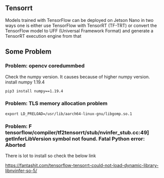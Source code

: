 ## Tensorrt

Models trained with TensorFlow can be deployed on Jetson Nano in two ways one is either use TensorFlow with TensorRT (TF-TRT) or convert the TensorFlow model to UFF (Universal Framework Format) and generate a TensorRT execution engine from that

## Some Problem

### Problem: opencv coredummbed

Check the numpy version. It causes because of higher numpy version. install numpy 1.19.4
       
    pip3 install numpy==1.19.4


### Problem: TLS memory allocation problem

    export LD_PRELOAD=/usr/lib/aarch64-linux-gnu/libgomp.so.1


### Problem: F tensorflow/compiler/tf2tensorrt/stub/nvinfer_stub.cc:49] getInferLibVersion symbol not found. Fatal Python error: Aborted

There is lot to install so check the below link

https://fantashit.com/tensorflow-tensorrt-could-not-load-dynamic-library-libnvinfer-so-5/
